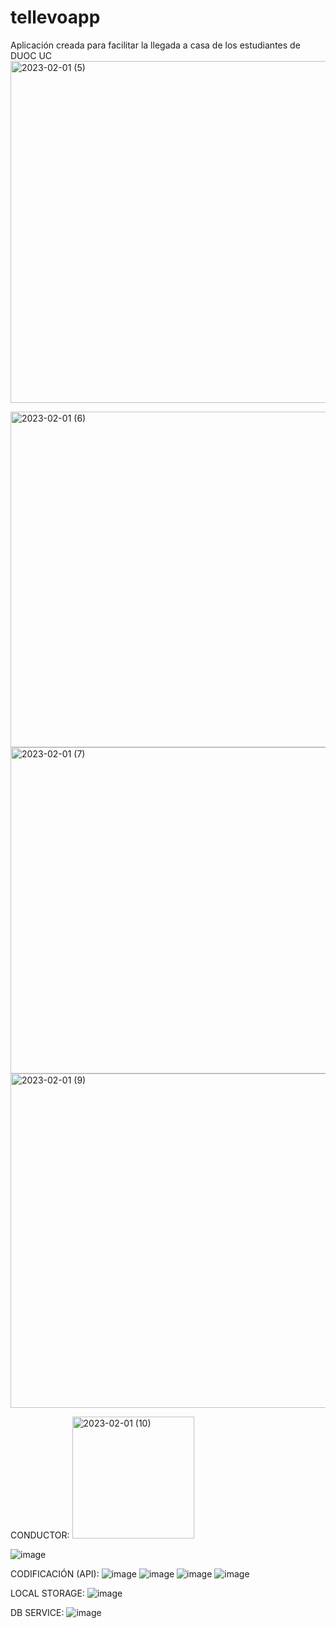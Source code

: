 # tellevoapp
Aplicación creada para facilitar la llegada a casa de los estudiantes de DUOC UC
<img width="547" alt="2023-02-01 (5)" src="https://user-images.githubusercontent.com/84081208/216185639-2202716c-c891-43e5-a671-8e9d53b1a360.png">

<img width="537" alt="2023-02-01 (6)" src="https://user-images.githubusercontent.com/84081208/216185469-4a80eea6-e42a-4c3f-abf6-c5d1e295c535.png">

<img width="522" alt="2023-02-01 (7)" src="https://user-images.githubusercontent.com/84081208/216185830-51fe3b25-a876-4c3e-8c71-d8b66983d7fe.png">

<img width="535" alt="2023-02-01 (9)" src="https://user-images.githubusercontent.com/84081208/216186256-0a3ac99f-01a4-4803-a96e-9bd8296da90e.png">

CONDUCTOR:
<img width="195" alt="2023-02-01 (10)" src="https://user-images.githubusercontent.com/84081208/216186884-2499be08-5242-4a10-bfd9-c6f4c6665057.png">

![image](https://user-images.githubusercontent.com/84081208/216187099-d5268ba2-c822-41c8-a3ff-047510245384.png)

CODIFICACIÓN (API):
![image](https://user-images.githubusercontent.com/84081208/216187786-6c69a37b-2afa-4b35-be0e-ed21e3c1b603.png)
![image](https://user-images.githubusercontent.com/84081208/216187859-acab6caf-c6ea-4e7a-9395-73351a0f00e4.png)
![image](https://user-images.githubusercontent.com/84081208/216187919-a9e4b98f-d6da-4b70-ade5-9985d57ff245.png)
![image](https://user-images.githubusercontent.com/84081208/216188026-ad222284-2336-4258-932b-9454e653d2fa.png)

LOCAL STORAGE:
![image](https://user-images.githubusercontent.com/84081208/216188601-16573ad8-851b-4004-9679-7dc8b1a4a33f.png)

DB SERVICE:
![image](https://user-images.githubusercontent.com/84081208/216189229-415d12ea-c5ae-4595-b3ec-5df9763e3a10.png)


